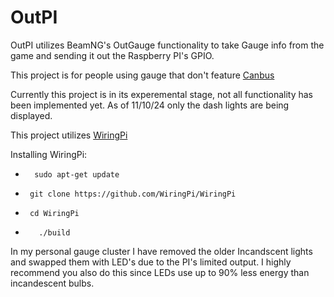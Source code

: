 # OutPI
OutPI utilizes BeamNG's OutGauge functionality to take Gauge info from the game and sending it out the Raspberry PI's GPIO. 

This project is for people using gauge that don't feature [Canbus](https://en.wikipedia.org/wiki/CAN_bus)

Currently this project is in its experemental stage, not all functionality has been implemented yet. As of 11/10/24 only the dash lights are being displayed.

This project utilizes [WiringPi]([[https://github.com/WiringPi/WiringPi])

Installing WiringPi:

-
        sudo apt-get update
-
       git clone https://github.com/WiringPi/WiringPi
-  
       cd WiringPi
-  
         ./build


In my personal gauge cluster I have removed the older Incandscent lights and swapped them with LED's due to the PI's limited output.
I highly recommend you also do this since LEDs use up to 90% less energy than incandescent bulbs.
